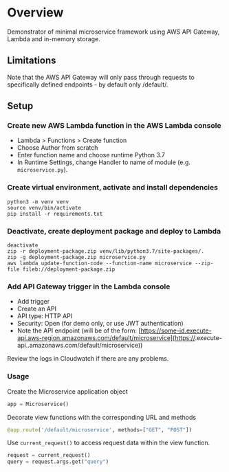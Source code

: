 # Overview
Demonstrator of minimal microservice framework using AWS API Gateway, Lambda and in-memory storage.

## Limitations
Note that the AWS API Gateway will only pass through requests to specifically
defined endpoints - by default only /default/<function-name>.

## Setup

### Create new AWS Lambda function in the AWS Lambda console
- Lambda > Functions > Create function
- Choose Author from scratch
- Enter function name and choose runtime Python 3.7
- In Runtime Settings, change Handler to name of module (e.g. `microservice.py`).

### Create virtual environment, activate and install dependencies
```
python3 -m venv venv
source venv/bin/activate   
pip install -r requirements.txt
```

### Deactivate, create deployment package and deploy to Lambda
```
deactivate
zip -r deployment-package.zip venv/lib/python3.7/site-packages/.
zip -g deployment-package.zip microservice.py
aws lambda update-function-code --function-name microservice --zip-file fileb://deployment-package.zip
```

### Add API Gateway trigger in the Lambda console
- Add trigger
- Create an API
- API type: HTTP API
- Security: Open (for demo only, or use JWT authentication)
- Note the API endpoint (will be of the form:
[https://some-id.execute-api.aws-region.amazonaws.com/default/microservice](https://<some-id>.execute-api.<aws-region>.amazonaws.com/default/microservice))

Review the logs in Cloudwatch if there are any problems.

### Usage

Create the Microservice application object
```python
app = Microservice()
```

Decorate view functions with the corresponding URL and methods
```python
@app.route('/default/microservice', methods=["GET", "POST"])
```

Use `current_request()` to access request data within the view function.
```python
request = current_request()
query = request.args.get("query")
```
